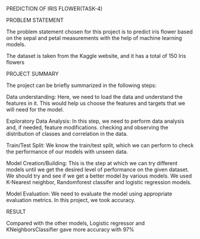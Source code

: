 PREDICTION OF IRIS FLOWER(TASK-4)

PROBLEM STATEMENT

The problem statement chosen for this project is to predict iris flower based on the sepal and petal measurements with the help of machine learning models.

The dataset is taken from the Kaggle website, and it has a total of 150 Iris flowers

PROJECT SUMMARY

The project can be briefly summarized in the following steps:

Data understanding: Here, we need to load the data and understand the features in it. This would help us choose the features and targets that we will need for the model.

Exploratory Data Analysis: In this step, we need to perform data analysis and, if needed, feature modifications. checking and observing the distribution of classes and correlation in the data.

Train/Test Split: We know the train/test split, which we can perform to check the performance of our models with unseen data.

Model Creation/Building: This is the step at which we can try different models until we get the desired level of performance on the given dataset. We should try and see if we get a better model by various models. We used K-Nearest neighbor, Randomforest classifer and logistic regression models.

Model Evaluation: We need to evaluate the model using appropriate evaluation metrics. In this project, we took accuracy.

RESULT 

Compared with the other models, Logistic regressor and KNeighborsClassifier gave more accuracy with 97%
